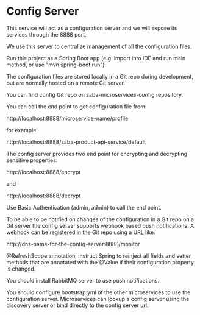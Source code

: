 # Config Server

This service will act as a configuration server and we will expose 
its services through the 8888 port.

We use this server to centralize management of all the configuration files.

Run this project as a Spring Boot app (e.g. import into IDE and run
main method, or use "mvn spring-boot:run").

The configuration files are stored locally in a Git repo during development, 
but are normally hosted on a remote Git server.

You can find config Git repo on saba-microservices-config repository.

You can call the end point to get configuration file from:

http://localhost:8888/microservice-name/profile

for example:

http://localhost:8888/saba-product-api-service/default

The config server provides two end point for encrypting and decrypting 
sensitive properties: 

http://localhost:8888/encrypt 

and 

http://localhost:8888/decrypt

Use Basic Authentication (admin, admin) to call the end point.

To be able to be notified on changes of the configuration in a Git repo on a 
Git server the config server supports webhook based push notifications. 
A webhook can be registered in the Git repo using a URL like:

http://dns-name-for-the-config-server:8888/monitor

@RefreshScope annotation, instruct Spring to reinject all fields and setter 
methods that are annotated with the @Value if their configuration property 
is changed.

You should install RabbitMQ server to use push notifications.

You should configure bootstrap.yml of the other microservices to use the 
configuration server. Microservices can lookup a config server using the 
discovery server or bind directly to the config server url.